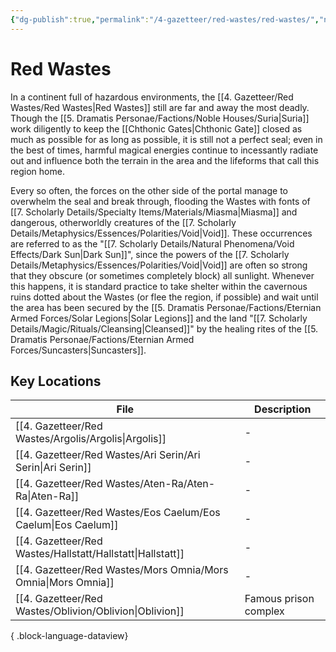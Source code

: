 ```yaml
---
{"dg-publish":true,"permalink":"/4-gazetteer/red-wastes/red-wastes/","noteIcon":""}
---
```


# Red Wastes

In a continent full of hazardous environments, the [[4. Gazetteer/Red Wastes/Red Wastes\|Red Wastes]] still are far and away the most deadly. Though the [[5. Dramatis Personae/Factions/Noble Houses/Suria\|Suria]] work diligently to keep the [[Chthonic Gates\|Chthonic Gate]] closed as much as possible for as long as possible, it is still not a perfect seal; even in the best of times, harmful magical energies continue to incessantly radiate out and influence both the terrain in the area and the lifeforms that call this region home. 

Every so often, the forces on the other side of the portal manage to overwhelm the seal and break through, flooding the Wastes with fonts of [[7. Scholarly Details/Specialty Items/Materials/Miasma\|Miasma]] and dangerous, otherworldly creatures of the [[7. Scholarly Details/Metaphysics/Essences/Polarities/Void\|Void]]. These occurrences are referred to as the "[[7. Scholarly Details/Natural Phenomena/Void Effects/Dark Sun\|Dark Sun]]", since the powers of the [[7. Scholarly Details/Metaphysics/Essences/Polarities/Void\|Void]] are often so strong that they obscure (or sometimes completely block) all sunlight. Whenever this happens, it is standard practice to take shelter within the cavernous ruins dotted about the Wastes (or flee the region, if possible) and wait until the area has been secured by the [[5. Dramatis Personae/Factions/Eternian Armed Forces/Solar Legions\|Solar Legions]] and the land "[[7. Scholarly Details/Magic/Rituals/Cleansing\|Cleansed]]" by the healing rites of the [[5. Dramatis Personae/Factions/Eternian Armed Forces/Suncasters\|Suncasters]].

## Key Locations 

| File                                                             | Description           |
| ---------------------------------------------------------------- | --------------------- |
| [[4. Gazetteer/Red Wastes/Argolis/Argolis\|Argolis]]          | \-                    |
| [[4. Gazetteer/Red Wastes/Ari Serin/Ari Serin\|Ari Serin]]    | \-                    |
| [[4. Gazetteer/Red Wastes/Aten-Ra/Aten-Ra\|Aten-Ra]]          | \-                    |
| [[4. Gazetteer/Red Wastes/Eos Caelum/Eos Caelum\|Eos Caelum]] | \-                    |
| [[4. Gazetteer/Red Wastes/Hallstatt/Hallstatt\|Hallstatt]]    | \-                    |
| [[4. Gazetteer/Red Wastes/Mors Omnia/Mors Omnia\|Mors Omnia]] | \-                    |
| [[4. Gazetteer/Red Wastes/Oblivion/Oblivion\|Oblivion]]       | Famous prison complex |

{ .block-language-dataview}